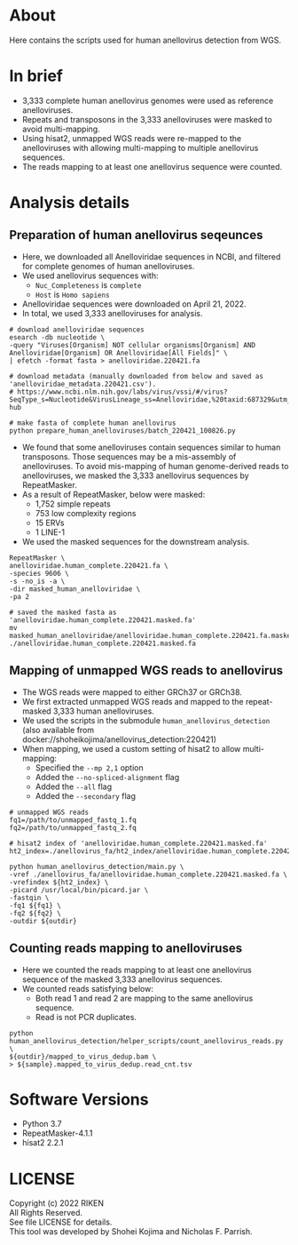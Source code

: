 # About
Here contains the scripts used for human anellovirus detection from WGS.  

# In brief
- 3,333 complete human anellovirus genomes were used as reference anelloviruses.  
- Repeats and transposons in the 3,333 anelloviruses were masked to avoid multi-mapping.  
- Using hisat2, unmapped WGS reads were re-mapped to the anelloviruses with allowing multi-mapping to multiple anellovirus sequences.  
- The reads mapping to at least one anellovirus sequence were counted.  

# Analysis details
## Preparation of human anellovirus seqeunces
- Here, we downloaded all Anelloviridae sequences in NCBI, and filtered for complete genomes of human anelloviruses.  
- We used anellovirus sequences with:  
    - `Nuc_Completeness` is `complete`  
    - `Host` is `Homo sapiens`  
- Anelloviridae sequences were downloaded on April 21, 2022.  
- In total, we used 3,333 anelloviruses for analysis.  

```
# download anelloviridae sequences
esearch -db nucleotide \
-query "Viruses[Organism] NOT cellular organisms[Organism] AND Anelloviridae[Organism] OR Anelloviridae[All Fields]" \
| efetch -format fasta > anelloviridae.220421.fa

# download metadata (manually downloaded from below and saved as 'anelloviridae_metadata.220421.csv').
# https://www.ncbi.nlm.nih.gov/labs/virus/vssi/#/virus?SeqType_s=Nucleotide&VirusLineage_ss=Anelloviridae,%20taxid:687329&utm_source=data-hub

# make fasta of complete human anellovirus
python prepare_human_anelloviruses/batch_220421_100826.py
```

- We found that some anelloviruses contain sequences similar to human transposons. Those sequences may be a mis-assembly of anelloviruses. To avoid mis-mapping of human genome-derived reads to anelloviruses, we masked the 3,333 anellovirus sequences by RepeatMasker.  
- As a result of RepeatMasker, below were masked:  
    - 1,752 simple repeats  
    - 753 low complexity regions  
    - 15 ERVs  
    - 1 LINE-1  
- We used the masked sequences for the downstream analysis.  
```
RepeatMasker \
anelloviridae.human_complete.220421.fa \
-species 9606 \
-s -no_is -a \
-dir masked_human_anelloviridae \
-pa 2

# saved the masked fasta as 'anelloviridae.human_complete.220421.masked.fa'
mv masked_human_anelloviridae/anelloviridae.human_complete.220421.fa.masked ./anelloviridae.human_complete.220421.masked.fa
```

## Mapping of unmapped WGS reads to anellovirus
- The WGS reads were mapped to either GRCh37 or GRCh38.  
- We first extracted unmapped WGS reads and mapped to the repeat-masked 3,333 human anelloviruses.  
- We used the scripts in the submodule `human_anellovirus_detection` (also available from docker://shoheikojima/anellovirus_detection:220421)  
- When mapping, we used a custom setting of hisat2 to allow multi-mapping:  
    - Specified the `--mp 2,1` option  
    - Added the `--no-spliced-alignment` flag  
    - Added the `--all` flag  
    - Added the `--secondary` flag  

```
# unmapped WGS reads
fq1=/path/to/unmapped_fastq_1.fq
fq2=/path/to/unmapped_fastq_2.fq

# hisat2 index of 'anelloviridae.human_complete.220421.masked.fa'
ht2_index=./anellovirus_fa/ht2_index/anelloviridae.human_complete.220421.masked

python human_anellovirus_detection/main.py \
-vref ./anellovirus_fa/anelloviridae.human_complete.220421.masked.fa \
-vrefindex ${ht2_index} \
-picard /usr/local/bin/picard.jar \
-fastqin \
-fq1 ${fq1} \
-fq2 ${fq2} \
-outdir ${outdir}
```

## Counting reads mapping to anelloviruses  
- Here we counted the reads mapping to at least one anellovirus sequence of the masked 3,333 anellovirus sequences.  
- We counted reads satisfying below:  
    - Both read 1 and read 2 are mapping to the same anellovirus sequence.  
    - Read is not PCR duplicates.  

```
python human_anellovirus_detection/helper_scripts/count_anellovirus_reads.py \
${outdir}/mapped_to_virus_dedup.bam \
> ${sample}.mapped_to_virus_dedup.read_cnt.tsv
```

# Software Versions
- Python 3.7  
- RepeatMasker-4.1.1  
- hisat2 2.2.1  


# LICENSE
Copyright (c) 2022 RIKEN  
All Rights Reserved.  
See file LICENSE for details.  
This tool was developed by Shohei Kojima and Nicholas F. Parrish.  
